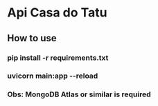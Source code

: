 # Api Casa do Tatu
## How to use
### pip install -r requirements.txt
### uvicorn main:app --reload
### Obs: MongoDB Atlas or similar is required
